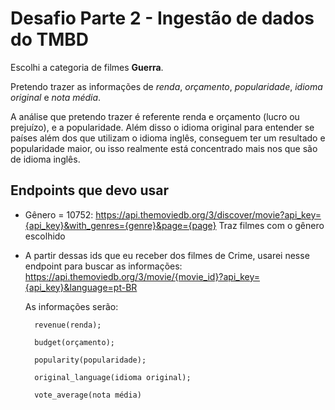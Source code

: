 # Desafio Parte 2 - Ingestão de dados do TMBD

Escolhi a categoria de filmes **Guerra**.

Pretendo trazer as informações de *renda*, *orçamento*, *popularidade*, *idioma original* e *nota média*.

A análise que pretendo trazer é referente renda e orçamento (lucro ou prejuízo), e a popularidade. Além disso
o idioma original para entender se países além dos que utilizam o idioma inglês, conseguem ter um resultado e popularidade maior, 
ou isso realmente está concentrado mais nos que são de idioma inglês.

## Endpoints que devo usar

* Gênero = 10752: https://api.themoviedb.org/3/discover/movie?api_key={api_key}&with_genres={genre}&page={page} 
    Traz filmes com o gênero escolhido
* A partir dessas ids que eu receber dos filmes de Crime, usarei nesse endpoint para buscar as informações:
    https://api.themoviedb.org/3/movie/{movie_id}?api_key={api_key}&language=pt-BR
    
    As informações serão: 

        revenue(renda);

        budget(orçamento);

        popularity(popularidade);

        original_language(idioma original);
        
        vote_average(nota média)